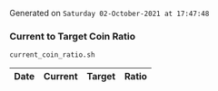 Generated on `Saturday 02-October-2021 at 17:47:48`

### Current to Target Coin Ratio
`current_coin_ratio.sh`

Date|Current|Target|Ratio
---|---|---|---
